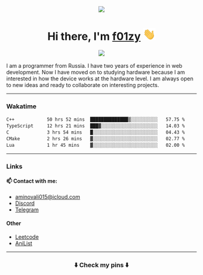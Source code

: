 <div align="center">
  <img src="https://github.com/f01zy.png" width="170px">
  <div>
    <h1>Hi there, I'm <a href="https://f01zy.pro/" target="_blank">f01zy</a> 
    <img src="./hi.gif" height="32"/></h1>
  </div>
  <img src="https://readme-typing-svg.herokuapp.com?color=%2336BCF7&lines=Young+programmer+from+Russia">  
</div>

<p>I am a programmer from Russia. I have two years of experience in web development. Now I have moved on to studying hardware because I am interested in how the device works at the hardware level. I am always open to new ideas and ready to collaborate on interesting projects.</p>

---

### Wakatime

<!--START_SECTION:waka-->

```txt
C++            50 hrs 52 mins  ██████████████▒░░░░░░░░░░   57.75 %
TypeScript     12 hrs 21 mins  ███▓░░░░░░░░░░░░░░░░░░░░░   14.03 %
C              3 hrs 54 mins   █░░░░░░░░░░░░░░░░░░░░░░░░   04.43 %
CMake          2 hrs 26 mins   ▓░░░░░░░░░░░░░░░░░░░░░░░░   02.77 %
Lua            1 hr 45 mins    ▓░░░░░░░░░░░░░░░░░░░░░░░░   02.00 %
```

<!--END_SECTION:waka-->

<!--
<h4>Leetcode</h4>

![Leetcode](https://leetcard.jacoblin.cool/f01zy?ext=heatmap)
-->

---
### Links
#### 📫 Contact with me:
- aminovali015@icloud.com
- [Discord](https://discordapp.com/users/858285755658666034)
- [Telegram](https://t.me/aminov_ali)

#### Other
- [Leetcode](https://leetcode.com/u/f01zy/)
- [AniList](https://anilist.co/user/f01zy/)
---

<h3 align="center">⬇️ Check my pins ⬇️</h3>
